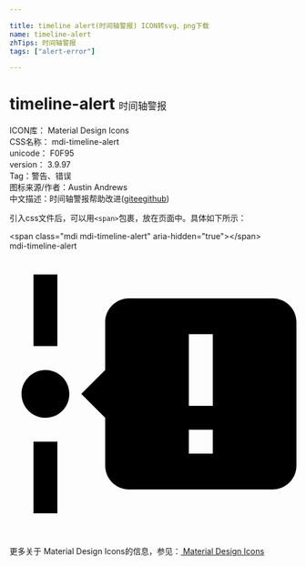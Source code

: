 ```yaml
---

title: timeline alert(时间轴警报) ICON转svg、png下载
name: timeline-alert
zhTips: 时间轴警报
tags: ["alert-error"]

---
```


# timeline-alert  <small style="font-size: 60%;font-weight: 100">时间轴警报</small>


<div class="detail-page">
<p>
<span>
ICON库：
<span class="badge-secondary badge">Material Design Icons</span> 
</span>
<br/>
<span>
CSS名称：
<span class="badge-secondary badge">mdi-timeline-alert</span> 
</span>
<br/>
<span>
unicode：
<span class="badge-secondary badge">F0F95</span> 
<copy-btn content='F0F95' btn-title=""></copy-btn>
<copy-btn :content='String.fromCodePoint(parseInt("F0F95", 16))' btn-title="复制U"></copy-btn>
</span>
<br/>
<span>
version：
<span class="badge-secondary badge">3.9.97</span> 
</span><br/><span>Tag：<span class="badge-light badge"><router-link to="/tags/alert-error.html">警告、错误</router-link></span></span>
<br/>
<span>图标来源/作者：<span class="badge-light badge">Austin Andrews</span></span> 
<br/>
<span class="zh-detail">中文描述：<span class="badge-primary badge">时间轴警报</span><span class="help-link"><span>帮助改进</span>(<a href="https://gitee.com/liuwave/icon-helper/edit/master/json/material/timeline-alert.json" target="_blank" rel="noopener noreferrer">gitee</a><a href="https://github.com/liuwave/icon-helper/edit/master/json/material/timeline-alert.json" target="_blank" rel="noopener noreferrer">github</a></span>)</span><br/>
</p>
</div>
<div class="alert alert-dark">
  <i class="mdi mdi-timeline-alert mdi-48px"></i>
  <i class="mdi mdi-timeline-alert mdi-36px"></i>
  <i class="mdi mdi-timeline-alert mdi-24px"></i>
  <i class="mdi mdi-timeline-alert mdi-18px"></i>
</div>
<div>
  <p>引入css文件后，可以用<code>&lt;span&gt;</code>包裹，放在页面中。具体如下所示：    
  </p>
  <div class="alert alert-primary" style="font-size: 14px">
    &lt;span class="mdi mdi-timeline-alert" aria-hidden="true"&gt;&lt;/span&gt;
    <copy-btn content='<span class="mdi mdi-timeline-alert" aria-hidden="true"></span>'></copy-btn>
  </div>
  <div class="alert alert-secondary">
    <i class="mdi mdi-timeline-alert"
    style="font-size: 24px"
    aria-hidden="true"></i> mdi-timeline-alert
    <copy-btn content="mdi-timeline-alert" btn-title="复制图标名称"></copy-btn>
  </div>
</div>
<div id="svg" class="svg-wrap">
<svg xmlns="http://www.w3.org/2000/svg" viewBox="0 0 24 24"><path d="M4 2V8H2V2H4M2 22V16H4V22H2M5 12C5 13.11 4.11 14 3 14C1.9 14 1 13.11 1 12C1 10.9 1.9 10 3 10C4.11 10 5 10.9 5 12M24 6V18C24 19.11 23.11 20 22 20H10C8.9 20 8 19.11 8 18V14L6 12L8 10V6C8 4.89 8.9 4 10 4H22C23.11 4 24 4.89 24 6M15 7V13H17V7H15M15 15V17H17V15H15Z" /></svg>
</div>
<detail full-name='mdi-timeline-alert'></detail>
    
<div><p>更多关于 Material Design Icons的信息，参见：<a target="_blank" href="https://iconhelper.cn/material.html"> Material Design Icons</a>
</p></div>
